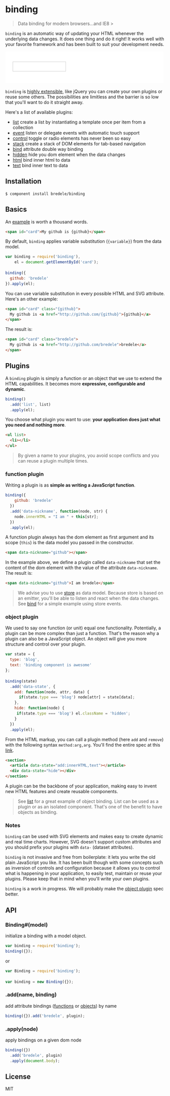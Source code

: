 # binding

  > Data binding for modern browsers...and IE8 >

`binding` is an automatic way of updating your HTML whenever the underlying data changes. It does one thing and do it right! It works well with your favorite framework and has been built to suit your development needs.

![binding](binding.gif)

`binding` is [highly extensible](https://github.com/bredele/binding#plugins), like jQuery you can create your own plugins or reuse some others. The possibilities are limitless and the barrier is so low that you'll want to do it straight away. 

Here's a list of available plugins:
  - [list](https://github.com/bredele/list) create a list by instantiating a template once per item from a collection
  - [event](https://github.com/bredele/event-plugin) listen or delegate events with automatic touch support
  - [control](https://github.com/bredele/control-plugin) toggle or radio elements has never been so easy
  - [stack](https://github.com/bredele/stack-plugin) create a stack of DOM elements for tab-based navigation
  - [bind](https://github.com/bredele/bind-plugin) attribute double way binding
  - [hidden](https://github.com/bredele/hidden-plugin) hide you dom element when the data changes
  - [html](https://github.com/bredele/html-plugin) bind inner html to data
  - [text](https://github.com/bredele/text-plugin) bind inner text to data

## Installation

    $ component install bredele/binding

## Basics

An [example](https://github.com/bredele/binding/blob/master/examples/basics.html) is worth a thousand words.

```html
<span id="card">My github is {github}</span>
```
By default, `binding` applies variable substitution (`{variable}`) from the data model.

```js
var binding = require('binding'),
    el = document.getElementById('card');

binding({
  github: 'bredele'
}).apply(el);
```
You can use variable substitution in every possible HTML and SVG attribute. Here's an other example:

```html
<span id="card" class="{github}">
  My github is <a href="http://github.com/{github}">{github}</a>
</span>
```
The result is:
```html
<span id="card" class="bredele">
  My github is <a href="http://github.com/bredele">bredele</a>
</span>
```

## Plugins

A `binding` plugin is simply a function or an object that we use to extend the HTML capabilities. It becomes more **expressive, configurable and dynamic**.

```js
binding()
  .add('list', list)
  .apply(el);
```
You choose what plugin you want to use: **your application does just what you need and nothing more**.

```html
<ul list>
  <li></li>
</ul>
```
 > By given a name to your plugins, you avoid scope conflicts and you can reuse a plugin multiple times.


### function plugin

Writing a plugin is as **simple as writing a JavaScript function**.

```js
binding({
    github: 'bredele'
  })
  .add('data-nickname', function(node, str) {
    node.innerHTML = "I am " + this[str];
  })
  .apply(el);
```
A function plugin always has the dom element as first argument and its scope (`this`) is the data model you passed in the constructor.

```html
<span data-nickname="github"></span>
```

In the example above, we define a plugin called `data-nickname` that set the content of the dom element with the value of the attribute `data-nickname`. The result is:

```html
<span data-nickname="github">I am bredele</span>
```
  > We advise you to use [store](https://github.com/bredele/store) as data model. Because store is based on an emitter, you'll be able to listen and react when the data changes. See [bind](https://github.com/bredele/bind-plugin) for a simple example using store events.


### object plugin

We used to say one function (or unit) equal one functionality. Potentially, a plugin can be more complex than just a function. That's the reason why a plugin can also be a JavaScript object. An object will give you more structure and control over your plugin.

```js
var state = {
  type: 'blog',
  text: 'binding component is awesome'
};

binding(state)
  .add('data-state', {
    add: function(node, attr, data) {
      if(state.type === 'blog') node[attr] = state[data];
    },
    hide: function(node) {
     if(state.type === 'blog') el.className = 'hidden';
    }
  })
  .apply(el);
```
From the HTML markup, you can call a plugin method (here `add` and `remove`) with the following syntax `method:arg,arg`. You'll find the entire spec at this [link](https://github.com/bredele/plugin-parser).

```html
<section>
  <article data-state="add:innerHTML,text"></article>
  <div data-state="hide"></div>
</section>
```

A plugin can be the backbone of your application, making easy to invent new HTML features and create reusable components.

  > See [list](https://github.com/bredele/list) for a great example of object binding. List can be used as a plugin or as an isolated component. That's one of the benefit to have objects as binding.


### Notes

  `binding` can be used with SVG elements and makes easy to create dynamic and real time charts. However, SVG doesn't support custom attributes and you should prefix your plugins with `data-` (dataset attributes).

  `binding` is not invasive and free from boilerplate: it lets you write the old plain JavaScript you like. It has been built though with some concepts such as inversion of controls and configuration because it allows you to control what is happening in your application, to easily test, maintain or reuse your plugins. Please keep that in mind when you'll write your own plugins.

  `binding` is a work in progress. We will probably make the [object plugin](https://github.com/bredele/binding#object-plugin) spec better.


## API

### Binding#(model)

  initialize a binding with a model object.

  ```js
  var binding = require('binding');
  binding({});
  ```
  or

  ```js
  var Binding = require('binding');
  
  var binding = new Binding({});
  ```  

### .add(name, binding) 

  add attribute bindings ([functions](https://github.com/bredele/binding#function-plugin) or [objects](https://github.com/bredele/binding#object-plugin)) by name

  ```js
  binding({}).add('bredele', plugin);  
  ```

### .apply(node)

  apply bindings on a given dom node

  ```js
  binding({})
    .add('bredele', plugin)
    .apply(document.body);  
  ```

## License

  MIT
